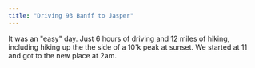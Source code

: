 ```yaml
---
title: "Driving 93 Banff to Jasper"
---
```


It was an "easy" day. Just 6 hours of driving and 12 miles of hiking, including hiking up the the side of a 10'k peak at sunset. We started at 11 and got to the new place at 2am.